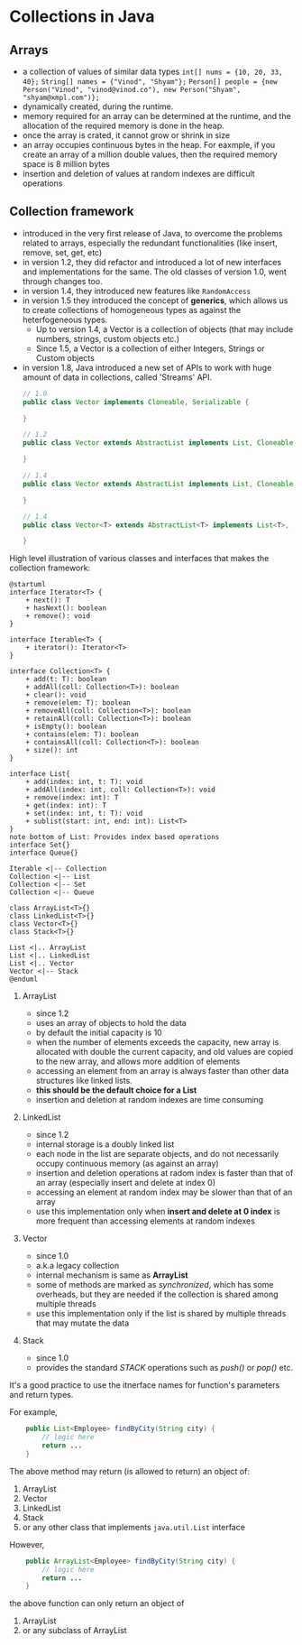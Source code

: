 # Collections in Java

## Arrays

- a collection of values of similar data types
    `int[] nums = {10, 20, 33, 40};`
    `String[] names = {"Vinod", "Shyam"};`
    `Person[] people = {new Person("Vinod", "vinod@vinod.co"), new Person("Shyam", "shyam@xmpl.com")};`
- dynamically created, during the runtime.
- memory required for an array can be determined at the runtime, and the allocation of the required memory is done in the heap.
- once the array is crated, it cannot grow or shrink in size
- an array occupies continuous bytes in the heap. For eaxmple, if you create an array of a million double values, then the required memory space is 8 million bytes
- insertion and deletion of values at random indexes are difficult operations

## Collection framework

- introduced in the very first release of Java, to overcome the problems related to arrays, especially the redundant functionalities (like insert, remove, set, get, etc)
- in version 1.2, they did refactor and introduced a lot of new interfaces and implementations for the same. The old classes of version 1.0, went through changes too.
- in version 1.4, they introduced new features like `RandomAccess`
- in version 1.5 they introduced the concept of __generics__, which allows us to create collections of homogeneous types as against the heterfogeneous types.
    - Up to version 1.4, a Vector is a collection of objects (that may include numbers, strings, custom objects etc.)
    - Since 1.5, a Vector is a collection of either Integers, Strings or Custom objects
- in version 1.8, Java introduced a new set of APIs to work with huge amount of data in collections, called 'Streams' API.
    ```java
    // 1.0
    public class Vector implements Cloneable, Serializable {

    }

    // 1.2
    public class Vector extends AbstractList implements List, Cloneable, Serializable {

    }

    // 1.4
    public class Vector extends AbstractList implements List, Cloneable, Serializable, RandomAccess {

    }

    // 1.4
    public class Vector<T> extends AbstractList<T> implements List<T>, Cloneable, Serializable, RandomAccess {

    }
    ```

High level illustration of various classes and interfaces that makes the collection framework:


```plantuml
@startuml
interface Iterator<T> {
    + next(): T
    + hasNext(): boolean
    + remove(): void
}

interface Iterable<T> {
    + iterator(): Iterator<T>
}

interface Collection<T> {
    + add(t: T): boolean
    + addAll(coll: Collection<T>): boolean
    + clear(): void
    + remove(elem: T): boolean
    + removeAll(coll: Collection<T>): boolean
    + retainAll(coll: Collection<T>): boolean
    + isEmpty(): boolean
    + contains(elem: T): boolean
    + containsAll(coll: Collection<T>): boolean
    + size(): int
}

interface List{
    + add(index: int, t: T): void
    + addAll(index: int, coll: Collection<T>): void
    + remove(index: int): T
    + get(index: int): T
    + set(index: int, t: T): void
    + sublist(start: int, end: int): List<T>
}
note bottom of List: Provides index based operations
interface Set{}
interface Queue{}

Iterable <|-- Collection
Collection <|-- List
Collection <|-- Set
Collection <|-- Queue

class ArrayList<T>{}
class LinkedList<T>{}
class Vector<T>{}
class Stack<T>{}

List <|.. ArrayList
List <|.. LinkedList
List <|.. Vector
Vector <|-- Stack
@enduml
```

1. ArrayList
    - since 1.2
    - uses an array of objects to hold the data
    - by default the initial capacity is 10
    - when the number of elements exceeds the capacity, new array is allocated with double the current capacity, and old values are copied to the new array, and allows more addition of elements
    - accessing an element from an array is always faster than other data structures like linked lists.
    - __this should be the default choice for a List__
    - insertion and deletion at random indexes are time consuming

1. LinkedList
    - since 1.2
    - internal storage is a doubly linked list
    - each node in the list are separate objects, and do not necessarily occupy continuous memory (as against an array)
    - insertion and deletion operations at radom index is faster than that of an array (especially insert and delete at index 0)
    - accessing an element at random index may be slower than that of an array
    - use this implementation only when __insert and delete at 0 index__ is more frequent than accessing elements at random indexes
1. Vector
    - since 1.0
    - a.k.a legacy collection
    - internal mechanism is same as __ArrayList__
    - some of methods are marked as _synchronized_, which has some overheads, but they are needed if the collection is shared among multiple threads
    - use this implementation only if the list is shared by multiple threads that may mutate the data
1. Stack
    - since 1.0
    - provides the standard _STACK_ operations such as _push()_ or _pop()_ etc.


It's a good practice to use the itnerface names for function's parameters and return types.

For example,

```java
    public List<Employee> findByCity(String city) {
        // logic here
        return ...
    }
```

The above method may return (is allowed to return) an object of:
1. ArrayList
1. Vector
1. LinkedList
1. Stack
1. or any other class that implements `java.util.List` interface

However, 

```java
    public ArrayList<Employee> findByCity(String city) {
        // logic here
        return ...
    }
```
the above function can only return an object of 
1. ArrayList
1. or any subclass of ArrayList